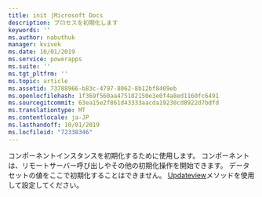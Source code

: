 ```yaml
---
title: init |Microsoft Docs
description: プロセスを初期化します
keywords: ''
ms.author: nabuthuk
manager: kvivek
ms.date: 10/01/2019
ms.service: powerapps
ms.suite: ''
ms.tgt_pltfrm: ''
ms.topic: article
ms.assetid: 73788966-b83c-4797-8062-8b12bf8409eb
ms.openlocfilehash: 1f369f560aa475182150e3e0f4a8ed1160fc6491
ms.sourcegitcommit: 63ea15e2f861d43333aacda19230cd8922d7bdfd
ms.translationtype: MT
ms.contentlocale: ja-JP
ms.lasthandoff: 10/01/2019
ms.locfileid: "72338346"
---
```

コンポーネントインスタンスを初期化するために使用します。 コンポーネントは、リモートサーバー呼び出しやその他の初期化操作を開始できます。 データセットの値をここで初期化することはできません。 [Updateview](../updateview.md)メソッドを使用して設定してください。